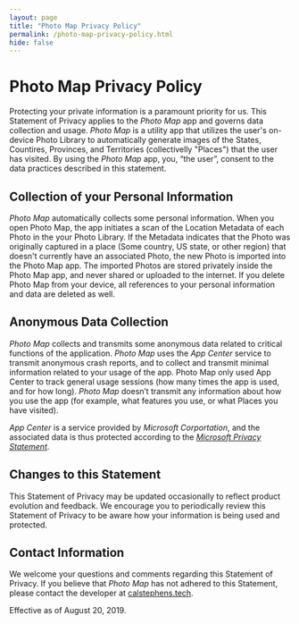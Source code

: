 ```yaml
---
layout: page
title: "Photo Map Privacy Policy"
permalink: /photo-map-privacy-policy.html
hide: false
---
```


# Photo Map Privacy Policy

Protecting your private information is a paramount priority for us. This Statement of Privacy applies to the *Photo Map* app and governs data collection and usage. *Photo Map* is a utility app that utilizes the user's on-device Photo Library to automatically generate images of the States, Countires, Provinces, and Territories (collectivelly "Places") that the user has visited. By using the *Photo Map* app, you, “the user”, consent to the data practices described in this statement.

## Collection of your Personal Information
*Photo Map* automatically collects some personal information. When you open Photo Map, the app initiates a scan of the Location Metadata of each Photo in the your Photo Library. If the Metadata indicates that the Photo was originally captured in a place (Some country, US state, or other region) that doesn't currently have an associated Photo, the new Photo is imported into the Photo Map app. The imported Photos are stored privately inside the Photo Map app, and never shared or uploaded to the internet. If you delete Photo Map from your device, all references to your personal information and data are deleted as well.

## Anonymous Data Collection
*Photo Map* collects and transmits some anonymous data related to critical functions of the application. *Photo Map* uses the *App Center* service to transmit anonymous crash reports, and to collect and transmit minimal information related to your usage of the app. Photo Map only used App Center to track general usage sessions (how many times the app is used, and for how long). *Photo Map* doesn’t transmit any information about how you use the app (for example, what features you use, or what Places you have visited).

*App Center* is a service provided by *Microsoft Corportation*, and the associated data is thus protected according to the *[Microsoft Privacy Statement](https://privacy.microsoft.com/en-us/privacystatement)*.

## Changes to this Statement
This Statement of Privacy may be updated occasionally to reflect product evolution and feedback. We encourage you to periodically review this Statement of Privacy to be aware how your information is being used and protected.

## Contact Information
We welcome your questions and comments regarding this Statement of Privacy. If you believe that *Photo Map* has not adhered to this Statement, please contact the developer at [calstephens.tech](https://calstephens.tech/contact/).

Effective as of August 20, 2019.
